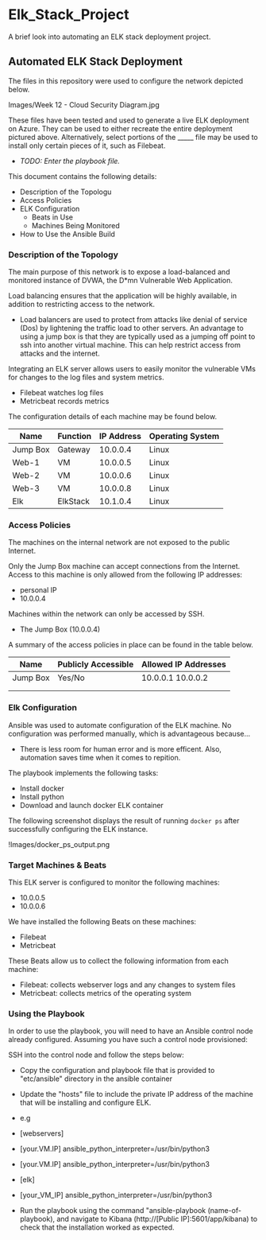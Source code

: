 # Elk_Stack_Project
A brief look into automating an ELK stack deployment project. 

## Automated ELK Stack Deployment

The files in this repository were used to configure the network depicted below.

Images/Week 12 - Cloud Security Diagram.jpg

These files have been tested and used to generate a live ELK deployment on Azure. They can be used to either recreate the entire deployment pictured above. Alternatively, select portions of the _____ file may be used to install only certain pieces of it, such as Filebeat.

  - _TODO: Enter the playbook file._

This document contains the following details:
- Description of the Topologu
- Access Policies
- ELK Configuration
  - Beats in Use
  - Machines Being Monitored
- How to Use the Ansible Build


### Description of the Topology

The main purpose of this network is to expose a load-balanced and monitored instance of DVWA, the D*mn Vulnerable Web Application.

Load balancing ensures that the application will be highly available, in addition to restricting access to the network.

- Load balancers are used to protect from attacks like denial of service (Dos) by lightening the traffic load to other servers. An advantage to using a jump box is that they are typically used as a jumping off point to ssh into another virtual machine. This can help restrict access from attacks and the internet.

Integrating an ELK server allows users to easily monitor the vulnerable VMs for changes to the log files and system metrics.
- Filebeat watches log files
- Metricbeat records metrics

The configuration details of each machine may be found below.

| Name     | Function | IP Address | Operating System |
|----------|----------|------------|------------------|
| Jump Box | Gateway  | 10.0.0.4   | Linux            |
| Web-1    |    VM    | 10.0.0.5   | Linux            |
| Web-2    |    VM    | 10.0.0.6   | Linux            |
| Web-3    |    VM    | 10.0.0.8   | Linux            |
| Elk      | ElkStack | 10.1.0.4   | Linux            |

### Access Policies

The machines on the internal network are not exposed to the public Internet. 

Only the Jump Box machine can accept connections from the Internet. Access to this machine is only allowed from the following IP addresses:
- personal IP
- 10.0.0.4

Machines within the network can only be accessed by SSH.
- The Jump Box (10.0.0.4)

A summary of the access policies in place can be found in the table below.

| Name     | Publicly Accessible | Allowed IP Addresses |
|----------|---------------------|----------------------|
| Jump Box | Yes/No              | 10.0.0.1 10.0.0.2    |
|          |                     |                      |
|          |                     |                      |

### Elk Configuration

Ansible was used to automate configuration of the ELK machine. No configuration was performed manually, which is advantageous because...
- There is less room for human error and is more efficent. Also, automation saves time when it comes to repition.

The playbook implements the following tasks:
- Install docker
- Install python
- Download and launch docker ELK container

The following screenshot displays the result of running `docker ps` after successfully configuring the ELK instance.

!Images/docker_ps_output.png

### Target Machines & Beats
This ELK server is configured to monitor the following machines:
- 10.0.0.5
- 10.0.0.6

We have installed the following Beats on these machines:
- Filebeat
- Metricbeat

These Beats allow us to collect the following information from each machine:
- Filebeat: collects webserver logs and any changes to system files 
- Metricbeat: collects metrics of the operating system

### Using the Playbook
In order to use the playbook, you will need to have an Ansible control node already configured. Assuming you have such a control node provisioned: 

SSH into the control node and follow the steps below:
- Copy the configuration and playbook file that is provided to "etc/ansible" directory in the ansible container
- Update the "hosts" file to include the private IP address of the machine that will be installing and configure ELK.
- e.g
- [webservers]
- [your.VM.IP] ansible_python_interpreter=/usr/bin/python3	
- [your.VM.IP] ansible_python_interpreter=/usr/bin/python3

- [elk]
- [your_VM_IP] ansible_python_interpreter=/usr/bin/python3
- Run the playbook using the command "ansible-playbook (name-of-playbook), and navigate to Kibana (http://[Public IP]:5601/app/kibana) to check that the installation worked as expected.
